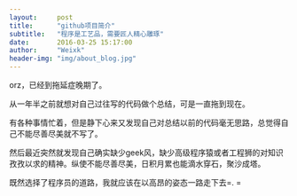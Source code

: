 ```yaml
---
layout:     post
title:      "github项目简介"
subtitle:   "程序是工艺品，需要匠人精心雕琢"
date:       2016-03-25 15:17:00
author:     "Weixk"
header-img: "img/about_blog.jpg"
---
```

<p>orz，已经到拖延症晚期了。</p>
<p>从一年半之前就想对自己过往写的代码做个总结，可是一直拖到现在。</p>
<p>有各种事情忙着，但是静下心来又发现自己对总结以前的代码毫无思路，总觉得自己不能尽善尽美就不写了。</p>
<p>然后最近突然就发现自己确实缺少geek风，缺少高级程序猿或者工程狮的对知识孜孜以求的精神。纵使不能尽善尽美，日积月累也能滴水穿石，聚沙成塔。</p>
<p>既然选择了程序员的道路，我就应该在以高昂的姿态一路走下去=. =</p>